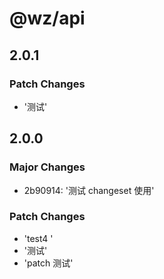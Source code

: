 # @wz/api

## 2.0.1

### Patch Changes

- '测试'

## 2.0.0

### Major Changes

- 2b90914: '测试 changeset 使用'

### Patch Changes

- 'test4 '
- '测试'
- 'patch 测试'
